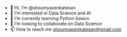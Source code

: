 - 👋 Hi, I’m @shoumyavenkatesan
- 👀 I’m interested in Data Science and AI
- 🌱 I’m currently learning Python basics
- 💞️ I’m looking to collaborate on Data Science
- 📫 How to reach me shoumyavenkatesan@gmail.com

<!---
shoumyavenkatesan/shoumyavenkatesan is a ✨ special ✨ repository because its `README.md` (this file) appears on your GitHub profile.
You can click the Preview link to take a look at your changes.
--->
